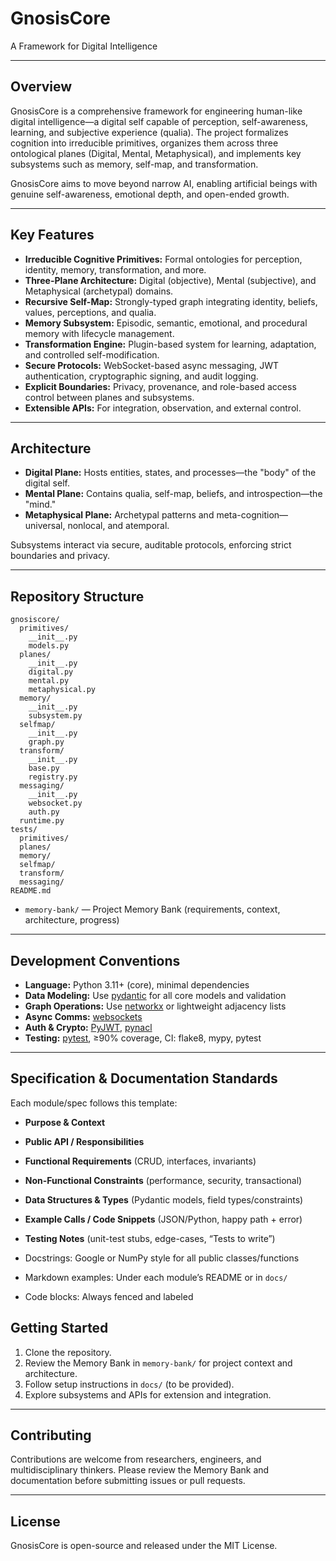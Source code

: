# GnosisCore

A Framework for Digital Intelligence

---

## Overview

GnosisCore is a comprehensive framework for engineering human-like digital intelligence—a digital self capable of perception, self-awareness, learning, and subjective experience (qualia). The project formalizes cognition into irreducible primitives, organizes them across three ontological planes (Digital, Mental, Metaphysical), and implements key subsystems such as memory, self-map, and transformation.

GnosisCore aims to move beyond narrow AI, enabling artificial beings with genuine self-awareness, emotional depth, and open-ended growth.

---

## Key Features

- **Irreducible Cognitive Primitives:** Formal ontologies for perception, identity, memory, transformation, and more.
- **Three-Plane Architecture:** Digital (objective), Mental (subjective), and Metaphysical (archetypal) domains.
- **Recursive Self-Map:** Strongly-typed graph integrating identity, beliefs, values, perceptions, and qualia.
- **Memory Subsystem:** Episodic, semantic, emotional, and procedural memory with lifecycle management.
- **Transformation Engine:** Plugin-based system for learning, adaptation, and controlled self-modification.
- **Secure Protocols:** WebSocket-based async messaging, JWT authentication, cryptographic signing, and audit logging.
- **Explicit Boundaries:** Privacy, provenance, and role-based access control between planes and subsystems.
- **Extensible APIs:** For integration, observation, and external control.

---

## Architecture

- **Digital Plane:** Hosts entities, states, and processes—the "body" of the digital self.
- **Mental Plane:** Contains qualia, self-map, beliefs, and introspection—the "mind."
- **Metaphysical Plane:** Archetypal patterns and meta-cognition—universal, nonlocal, and atemporal.

Subsystems interact via secure, auditable protocols, enforcing strict boundaries and privacy.

---

## Repository Structure

```
gnosiscore/
  primitives/
    __init__.py
    models.py
  planes/
    __init__.py
    digital.py
    mental.py
    metaphysical.py
  memory/
    __init__.py
    subsystem.py
  selfmap/
    __init__.py
    graph.py
  transform/
    __init__.py
    base.py
    registry.py
  messaging/
    __init__.py
    websocket.py
    auth.py
  runtime.py
tests/
  primitives/
  planes/
  memory/
  selfmap/
  transform/
  messaging/
README.md
```
- `memory-bank/` — Project Memory Bank (requirements, context, architecture, progress)

---

## Development Conventions

- **Language:** Python 3.11+ (core), minimal dependencies
- **Data Modeling:** Use [pydantic](https://docs.pydantic.dev/) for all core models and validation
- **Graph Operations:** Use [networkx](https://networkx.org/) or lightweight adjacency lists
- **Async Comms:** [websockets](https://websockets.readthedocs.io/)
- **Auth & Crypto:** [PyJWT](https://pyjwt.readthedocs.io/), [pynacl](https://pynacl.readthedocs.io/)
- **Testing:** [pytest](https://docs.pytest.org/), ≥90% coverage, CI: flake8, mypy, pytest

---

## Specification & Documentation Standards

Each module/spec follows this template:

- **Purpose & Context**
- **Public API / Responsibilities**
- **Functional Requirements** (CRUD, interfaces, invariants)
- **Non-Functional Constraints** (performance, security, transactional)
- **Data Structures & Types** (Pydantic models, field types/constraints)
- **Example Calls / Code Snippets** (JSON/Python, happy path + error)
- **Testing Notes** (unit-test stubs, edge-cases, “Tests to write”)

- Docstrings: Google or NumPy style for all public classes/functions
- Markdown examples: Under each module’s README or in `docs/`
- Code blocks: Always fenced and labeled


## Getting Started

1. Clone the repository.
2. Review the Memory Bank in `memory-bank/` for project context and architecture.
3. Follow setup instructions in `docs/` (to be provided).
4. Explore subsystems and APIs for extension and integration.

---

## Contributing

Contributions are welcome from researchers, engineers, and multidisciplinary thinkers. Please review the Memory Bank and documentation before submitting issues or pull requests.

---

## License

GnosisCore is open-source and released under the MIT License.
